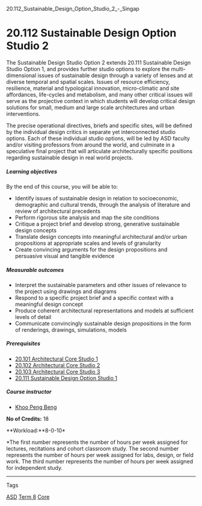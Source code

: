 20.112_Sustainable_Design_Option_Studio_2_-_Singap



20.112 Sustainable Design Option Studio 2
=========================================

The Sustainable Design Studio Option 2 extends 20.111 Sustainable Design Studio Option 1, and provides further studio options to explore the multi-dimensional issues of sustainable design through a variety of lenses and at diverse temporal and spatial scales. Issues of resource efficiency, resilience, material and typological innovation, micro-climatic and site affordances, life-cycles and metabolism, and many other critical issues will serve as the projective context in which students will develop critical design solutions for small, medium and large scale architectures and urban interventions.

The precise operational directives, briefs and specific sites, will be defined by the individual design critics in separate yet interconnected studio options. Each of these individual studio options, will be led by ASD faculty and/or visiting professors from around the world, and culminate in a speculative final project that will articulate architecturally specific positions regarding sustainable design in real world projects.

##### **Learning objectives**

By the end of this course, you will be able to:

* Identify issues of sustainable design in relation to socioeconomic, demographic and cultural trends, through the analysis of literature and review of architectural precedents
* Perform rigorous site analysis and map the site conditions
* Critique a project brief and develop strong, generative sustainable design concepts
* Translate design concepts into meaningful architectural and/or urban propositions at appropriate scales and levels of granularity
* Create convincing arguments for the design propositions and persuasive visual and tangible evidence

##### **Measurable outcomes**

* Interpret the sustainable parameters and other issues of relevance to the project using drawings and diagrams
* Respond to a specific project brief and a specific context with a meaningful design concept
* Produce coherent architectural representations and models at sufficient levels of detail
* Communicate convincingly sustainable design propositions in the form of renderings, drawings, simulations, models

##### **Prerequisites**

* [20.101 Architectural Core Studio 1](/course/20-101-architecture-core-studio-1/)
* [20.102 Architectural Core Studio 2](/course/20-102-architecture-core-studio-2/)
* [20.103 Architectural Core Studio 3](/course/20-103-architecture-core-studio-3/)
* [20.111 Sustainable Design Option Studio 1](/course/20-111-sustainable-design-option-studio-1/)

##### **Course instructor**

* [Khoo Peng Beng](/profile/khoo-peng-beng/)

**No of Credits:** 18

**Workload:**8-0-10\*

\*The first number represents the number of hours per week assigned for lectures, recitations and cohort classroom study. The second number represents the number of hours per week assigned for labs, design, or field work. The third number represents the number of hours per week assigned for independent study.

 

---

Tags

[ASD](/education/undergraduate/courses/?pillar-cluster=1167)
[Term 8](/education/undergraduate/courses/?course-term=861)
[Core](/education/undergraduate/courses/?course-type=852)

